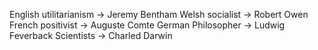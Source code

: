 English utilitarianism -> Jeremy Bentham
Welsh socialist -> Robert Owen
French positivist -> Auguste Comte
German Philosopher -> Ludwig Feverback
Scientists -> Charled Darwin